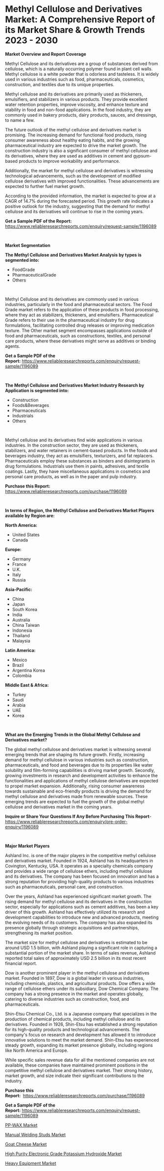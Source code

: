 <p><h1>Methyl Cellulose and Derivatives Market: A Comprehensive Report of its Market Share & Growth Trends 2023 - 2030</h1></p><p><strong>Market Overview and Report Coverage</strong></p>
<p><p>Methyl Cellulose and its derivatives are a group of substances derived from cellulose, which is a naturally occurring polymer found in plant cell walls. Methyl cellulose is a white powder that is odorless and tasteless. It is widely used in various industries such as food, pharmaceuticals, cosmetics, construction, and textiles due to its unique properties.</p><p>Methyl cellulose and its derivatives are primarily used as thickeners, emulsifiers, and stabilizers in various products. They provide excellent water retention properties, improve viscosity, and enhance texture and stability in food and non-food applications. In the food industry, they are commonly used in bakery products, dairy products, sauces, and dressings, to name a few.</p><p>The future outlook of the methyl cellulose and derivatives market is promising. The increasing demand for functional food products, rising consumer awareness about healthy eating habits, and the growing pharmaceutical industry are expected to drive the market growth. The construction industry is also a significant consumer of methyl cellulose and its derivatives, where they are used as additives in cement and gypsum-based products to improve workability and performance.</p><p>Additionally, the market for methyl cellulose and derivatives is witnessing technological advancements, such as the development of modified cellulose derivatives with improved functionalities. These advancements are expected to further fuel market growth.</p><p>According to the provided information, the market is expected to grow at a CAGR of 14.7% during the forecasted period. This growth rate indicates a positive outlook for the industry, suggesting that the demand for methyl cellulose and its derivatives will continue to rise in the coming years.</p></p>
<p><strong>Get a Sample PDF of the Report:</strong> <a href="https://www.reliableresearchreports.com/enquiry/request-sample/1196089">https://www.reliableresearchreports.com/enquiry/request-sample/1196089</a></p>
<p>&nbsp;</p>
<p><strong>Market Segmentation</strong></p>
<p><strong>The Methyl Cellulose and Derivatives Market Analysis by types is segmented into:</strong></p>
<p><ul><li>FoodGrade</li><li>PharmaceuticalGrade</li><li>Others</li></ul></p>
<p>&nbsp;</p>
<p><p>Methyl Cellulose and its derivatives are commonly used in various industries, particularly in the food and pharmaceutical sectors. The Food Grade market refers to the application of these products in food processing, where they act as stabilizers, thickeners, and emulsifiers. Pharmaceutical Grade refers to their use in the pharmaceutical industry for drug formulations, facilitating controlled drug releases or improving medication texture. The Other market segment encompasses applications outside of food and pharmaceuticals, such as constructions, textiles, and personal care products, where these derivatives might serve as additives or binding agents.</p></p>
<p><strong>Get a Sample PDF of the Report:</strong>&nbsp;<a href="https://www.reliableresearchreports.com/enquiry/request-sample/1196089">https://www.reliableresearchreports.com/enquiry/request-sample/1196089</a></p>
<p>&nbsp;</p>
<p><strong>The Methyl Cellulose and Derivatives Market Industry Research by Application is segmented into:</strong></p>
<p><ul><li>Construction</li><li>Foods&Beverages</li><li>Pharmaceuticals</li><li>Industrials</li><li>Others</li></ul></p>
<p>&nbsp;</p>
<p><p>Methyl cellulose and its derivatives find wide applications in various industries. In the construction sector, they are used as thickeners, stabilizers, and water retainers in cement-based products. In the foods and beverages industry, they act as emulsifiers, texturizers, and fat replacers. Pharmaceuticals employ these substances as binders and disintegrants in drug formulations. Industrials use them in paints, adhesives, and textile coatings. Lastly, they have miscellaneous applications in cosmetics and personal care products, as well as in the paper and pulp industry.</p></p>
<p><strong>Purchase this Report:</strong>&nbsp; <a href="https://www.reliableresearchreports.com/purchase/1196089">https://www.reliableresearchreports.com/purchase/1196089</a></p>
<p>&nbsp;</p>
<p><strong>In terms of Region, the Methyl Cellulose and Derivatives Market Players available by Region are:</strong></p>
<p>
    <p> <strong> North America: </strong>
        <ul>
            <li>United States</li>
            <li>Canada</li>
        </ul>
        </p> 
    <p> <strong> Europe: </strong>
        <ul>
            <li>Germany</li>
            <li>France</li>
            <li>U.K.</li>
            <li>Italy</li>
            <li>Russia</li>
        </ul>
        </p> 
    <p> <strong> Asia-Pacific: </strong>
        <ul>
            <li>China</li>
            <li>Japan</li>
            <li>South Korea</li>
            <li>India</li>
            <li>Australia</li>
            <li>China Taiwan</li>
            <li>Indonesia</li>
            <li>Thailand</li>
            <li>Malaysia</li>
        </ul>
        </p> 
    <p> <strong> Latin America: </strong>
        <ul>
            <li>Mexico</li>
            <li>Brazil</li>
            <li>Argentina Korea</li>
            <li>Colombia</li>
        </ul>
        </p> 
    <p> <strong> Middle East & Africa: </strong>
        <ul>
            <li>Turkey</li>
            <li>Saudi</li>
            <li>Arabia</li>
            <li>UAE</li>
            <li>Korea</li>
        </ul>
    </p>
    </p>
<p>&nbsp;</p>
<p><strong>What are the Emerging Trends in the Global Methyl Cellulose and Derivatives market?</strong></p>
<p><p>The global methyl cellulose and derivatives market is witnessing several emerging trends that are shaping its future growth. Firstly, increasing demand for methyl cellulose in various industries such as construction, pharmaceuticals, and food and beverages due to its properties like water solubility and film-forming capabilities is driving market growth. Secondly, growing investments in research and development activities to enhance the functionalities and applications of methyl cellulose derivatives are expected to propel market expansion. Additionally, rising consumer awareness towards sustainable and eco-friendly products is driving the demand for methyl cellulose and derivatives made from renewable sources. These emerging trends are expected to fuel the growth of the global methyl cellulose and derivatives market in the coming years.</p></p>
<p><strong>Inquire or Share Your Questions If Any Before Purchasing This Report</strong>- <a href="https://www.reliableresearchreports.com/enquiry/pre-order-enquiry/1196089">https://www.reliableresearchreports.com/enquiry/pre-order-enquiry/1196089</a></p>
<p>&nbsp;</p>
<p><strong>Major Market Players</strong></p>
<p><p>Ashland Inc. is one of the major players in the competitive methyl cellulose and derivatives market. Founded in 1924, Ashland has its headquarters in Covington, Kentucky, USA. It operates as a specialty chemicals company and provides a wide range of cellulose ethers, including methyl cellulose and its derivatives. The company has been focused on innovation and has a strong reputation for providing high-quality products to various industries such as pharmaceuticals, personal care, and construction.</p><p>Over the years, Ashland has experienced significant market growth. The rising demand for methyl cellulose and its derivatives in the construction sector, especially for applications such as cement additives, has been a key driver of this growth. Ashland has effectively utilized its research and development capabilities to introduce new and advanced products, meeting the evolving needs of its customers. The company has also expanded its presence globally through strategic acquisitions and partnerships, strengthening its market position.</p><p>The market size for methyl cellulose and derivatives is estimated to be around USD 1.5 billion, with Ashland playing a significant role in capturing a substantial portion of the market share. In terms of sales revenue, Ashland reported total sales of approximately USD 2.5 billion in its most recent financial report.</p><p>Dow is another prominent player in the methyl cellulose and derivatives market. Founded in 1897, Dow is a global leader in various industries, including chemicals, plastics, and agricultural products. Dow offers a wide range of cellulose ethers under its subsidiary, Dow Chemical Company. The company has a strong presence in the market and operates globally, catering to diverse industries such as construction, food, and pharmaceuticals.</p><p>Shin-Etsu Chemical Co., Ltd. is a Japanese company that specializes in the production of chemical products, including methyl cellulose and its derivatives. Founded in 1926, Shin-Etsu has established a strong reputation for its high-quality products and technological advancements. The company's focus on research and development has allowed it to introduce innovative solutions to meet the market demand. Shin-Etsu has experienced steady growth, expanding its market presence globally, including regions like North America and Europe.</p><p>While specific sales revenue data for all the mentioned companies are not available, these companies have maintained prominent positions in the competitive methyl cellulose and derivatives market. Their strong history, market growth, and size indicate their significant contributions to the industry.</p></p>
<p><strong>Purchase this Report:</strong>&nbsp;&nbsp;<a href="https://www.reliableresearchreports.com/purchase/1196089">https://www.reliableresearchreports.com/purchase/1196089</a></p>
<p></p>
<p><strong>Get a Sample PDF of the Report:</strong>&nbsp;<a href="https://www.reliableresearchreports.com/enquiry/request-sample/1196089">https://www.reliableresearchreports.com/enquiry/request-sample/1196089</a></p>
<p><p><a href="https://www.linkedin.com/pulse/pp-wax-market-research-report-unlocks-analysis-financial-kffoe/">PP-WAX Market</a></p><p><a href="https://www.linkedin.com/pulse/decoding-manual-welding-studs-market-deep-dive-latest-kltje/">Manual Welding Studs Market</a></p><p><a href="https://medium.com/@charvi.reportprime/goat-cheese-market-size-cagr-trends-2024-2030-4d47e2aa8fa3">Goat Cheese Market</a></p><p><a href="https://github.com/RichRobinson5/Market-Research-Report-List-1/blob/main/high-purity-electronic-grade-potassium-hydroxide-market.md">High Purity Electronic Grade Potassium Hydroxide Market</a></p><p><a href="https://medium.com/@rahul.reportprime/heavy-equipment-market-size-cagr-trends-2024-2030-2443b781cd13">Heavy Equipment Market</a></p></p>
